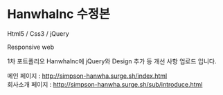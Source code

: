 # Hanwhalnc 수정본

Html5 / Css3 / jQuery

Responsive web

1차 포트폴리오 Hanwhalnc에 jQuery와 Design 추가 등 개선 사항 업로드 입니다.

메인 페이지 : http://simpson-hanwha.surge.sh/index.html <br/>
회사소개 페이지 : http://simpson-hanwha.surge.sh/sub/introduce.html
